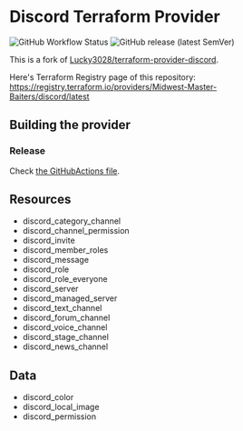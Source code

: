 # Discord Terraform Provider

![GitHub Workflow Status](https://img.shields.io/github/actions/workflow/status/Midwest-Master-Baiters/terraform-provider-discord/release.yml?branch=main&style=for-the-badge)
![GitHub release (latest SemVer)](https://img.shields.io/github/v/release/Midwest-Master-Baiters/terraform-provider-discord?style=for-the-badge)

This is a fork of [Lucky3028/terraform-provider-discord](https://github.com/Lucky3028/terraform-provider-discord).

Here's Terraform Registry page of this repository: <https://registry.terraform.io/providers/Midwest-Master-Baiters/discord/latest>

## Building the provider

### Release

Check [the GitHubActions file](./.github/workflows/release.yml).

## Resources

* discord_category_channel
* discord_channel_permission
* discord_invite
* discord_member_roles
* discord_message
* discord_role
* discord_role_everyone
* discord_server
* discord_managed_server
* discord_text_channel
* discord_forum_channel
* discord_voice_channel
* discord_stage_channel
* discord_news_channel

## Data

* discord_color
* discord_local_image
* discord_permission
